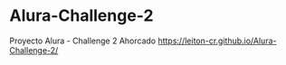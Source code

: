 # Alura-Challenge-2
Proyecto Alura - Challenge 2 Ahorcado
https://leiton-cr.github.io/Alura-Challenge-2/
